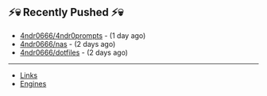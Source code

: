 ## ⚡💀 Recently Pushed ⚡💀


- [4ndr0666/4ndr0prompts](https://github.com/4ndr0666/4ndr0prompts) - (1 day ago)
- [4ndr0666/nas](https://github.com/4ndr0666/nas) - (2 days ago)
- [4ndr0666/dotfiles](https://github.com/4ndr0666/dotfiles) - (2 days ago)

---
- [Links](https://github.com/4ndr0666/Links/blob/main/README.md)        
- [Engines](https://github.com/hoothin/SearchJumper/discussions/73)    

